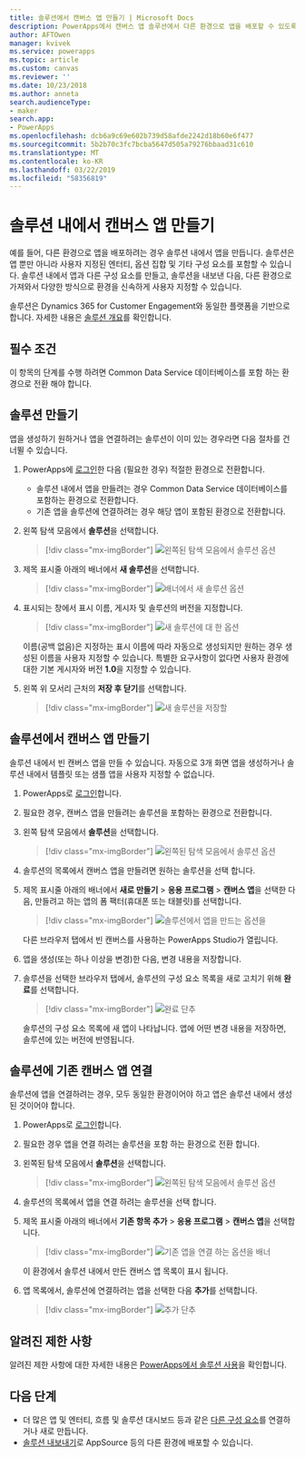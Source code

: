 ```yaml
---
title: 솔루션에서 캔버스 앱 만들기 | Microsoft Docs
description: PowerApps에서 캔버스 앱 솔루션에서 다른 환경으로 앱을 배포할 수 있도록 만들기
author: AFTOwen
manager: kvivek
ms.service: powerapps
ms.topic: article
ms.custom: canvas
ms.reviewer: ''
ms.date: 10/23/2018
ms.author: anneta
search.audienceType:
- maker
search.app:
- PowerApps
ms.openlocfilehash: dcb6a9c69e602b739d58afde2242d18b60e6f477
ms.sourcegitcommit: 5b2b70c3fc7bcba5647d505a79276bbaad31c610
ms.translationtype: MT
ms.contentlocale: ko-KR
ms.lasthandoff: 03/22/2019
ms.locfileid: "58356819"
---
```

# <a name="create-a-canvas-app-from-within-a-solution"></a>솔루션 내에서 캔버스 앱 만들기

예를 들어, 다른 환경으로 앱을 배포하려는 경우 솔루션 내에서 앱을 만듭니다. 솔루션은 앱 뿐만 아니라 사용자 지정된 엔터티, 옵션 집합 및 기타 구성 요소를 포함할 수 있습니다. 솔루션 내에서 앱과 다른 구성 요소를 만들고, 솔루션을 내보낸 다음, 다른 환경으로 가져와서 다양한 방식으로 환경을 신속하게 사용자 지정할 수 있습니다.

솔루션은 Dynamics 365 for Customer Engagement와 동일한 플랫폼을 기반으로 합니다. 자세한 내용은 [솔루션 개요](../common-data-service/solutions-overview.md)를 확인합니다.

## <a name="prerequisite"></a>필수 조건

이 항목의 단계를 수행 하려면 Common Data Service 데이터베이스를 포함 하는 환경으로 전환 해야 합니다.

## <a name="create-a-solution"></a>솔루션 만들기

앱을 생성하기 원하거나 앱을 연결하려는 솔루션이 이미 있는 경우라면 다음 절차를 건너뛸 수 있습니다.

1. PowerApps에 [로그인](https://web.powerapps.com?utm_source=padocs&utm_medium=linkinadoc&utm_campaign=referralsfromdoc)한 다음 (필요한 경우) 적절한 환경으로 전환합니다.

    - 솔루션 내에서 앱을 만들려는 경우 Common Data Service 데이터베이스를 포함하는 환경으로 전환합니다.
    - 기존 앱을 솔루션에 연결하려는 경우 해당 앱이 포함된 환경으로 전환합니다.

1. 왼쪽 탐색 모음에서 **솔루션**을 선택합니다.

    > [!div class="mx-imgBorder"]
    > ![왼쪽된 탐색 모음에서 솔루션 옵션](./media/add-app-solution/left-nav.png "왼쪽된 탐색 모음에서 솔루션 옵션")

1. 제목 표시줄 아래의 배너에서 **새 솔루션**을 선택합니다.

    > [!div class="mx-imgBorder"]
    > ![배너에서 새 솔루션 옵션](./media/add-app-solution/banner-new-solution.png "배너에서 새 솔루션 옵션")

1. 표시되는 창에서 표시 이름, 게시자 및 솔루션의 버전을 지정합니다.

    > [!div class="mx-imgBorder"]
    > ![새 솔루션에 대 한 옵션](./media/add-app-solution/configure-new-solution.png "새 솔루션에 대 한 옵션")

     이름(공백 없음)은 지정하는 표시 이름에 따라 자동으로 생성되지만 원하는 경우 생성된 이름을 사용자 지정할 수 있습니다. 특별한 요구사항이 없다면 사용자 환경에 대한 기본 게시자와 버전 **1.0**을 지정할 수 있습니다.

1. 왼쪽 위 모서리 근처의 **저장 후 닫기**를 선택합니다.

    > [!div class="mx-imgBorder"]
    > ![새 솔루션을 저장할](./media/add-app-solution/save-new-solution.png "새 솔루션을 저장 합니다.")

## <a name="create-a-canvas-app-in-a-solution"></a>솔루션에서 캔버스 앱 만들기

솔루션 내에서 빈 캔버스 앱을 만들 수 있습니다. 자동으로 3개 화면 앱을 생성하거나 솔루션 내에서 템플릿 또는 샘플 앱을 사용자 지정할 수 없습니다.

1. PowerApps로 [로그인](https://web.powerapps.com?utm_source=padocs&utm_medium=linkinadoc&utm_campaign=referralsfromdoc)합니다.

1. 필요한 경우, 캔버스 앱을 만들려는 솔루션을 포함하는 환경으로 전환합니다.

1. 왼쪽 탐색 모음에서 **솔루션**을 선택합니다.

    > [!div class="mx-imgBorder"]
    > ![왼쪽된 탐색 모음에서 솔루션 옵션](./media/add-app-solution/left-nav.png "왼쪽된 탐색 모음에서 솔루션 옵션")

1. 솔루션의 목록에서 캔버스 앱을 만들려면 원하는 솔루션을 선택 합니다.

1. 제목 표시줄 아래의 배너에서 **새로 만들기** > **응용 프로그램** > **캔버스 앱**을 선택한 다음, 만들려고 하는 앱의 폼 팩터(휴대폰 또는 태블릿)를 선택합니다.

    > [!div class="mx-imgBorder"]
    > ![솔루션에서 앱을 만드는 옵션을](./media/add-app-solution/new-option.png "솔루션에서 앱을 만드는 옵션")

    다른 브라우저 탭에서 빈 캔버스를 사용하는 PowerApps Studio가 열립니다.

1. 앱을 생성(또는 하나 이상을 변경)한 다음, 변경 내용을 저장합니다.

1. 솔루션을 선택한 브라우저 탭에서, 솔루션의 구성 요소 목록을 새로 고치기 위해 **완료**를 선택합니다.

    > [!div class="mx-imgBorder"]
    > ![완료 단추](./media/add-app-solution/done-button.png "완료 단추")

    솔루션의 구성 요소 목록에 새 앱이 나타납니다. 앱에 어떤 변경 내용을 저장하면, 솔루션에 있는 버전에 반영됩니다.

## <a name="link-an-existing-canvas-app-to-a-solution"></a>솔루션에 기존 캔버스 앱 연결

솔루션에 앱을 연결하려는 경우, 모두 동일한 환경이어야 하고 앱은 솔루션 내에서 생성된 것이어야 합니다.

1. PowerApps로 [로그인](https://web.powerapps.com?utm_source=padocs&utm_medium=linkinadoc&utm_campaign=referralsfromdoc)합니다.

1. 필요한 경우 앱을 연결 하려는 솔루션을 포함 하는 환경으로 전환 합니다.

1. 왼쪽된 탐색 모음에서 **솔루션**을 선택합니다.

    > [!div class="mx-imgBorder"]
    > ![왼쪽된 탐색 모음에서 솔루션 옵션](./media/add-app-solution/left-nav.png "왼쪽된 탐색 모음에서 솔루션 옵션")

1. 솔루션의 목록에서 앱을 연결 하려는 솔루션을 선택 합니다.

1. 제목 표시줄 아래의 배너에서 **기존 항목 추가** > **응용 프로그램** > **캔버스 앱**을 선택합니다.

    > [!div class="mx-imgBorder"]
    > ![기존 앱을 연결 하는 옵션을 배너](./media/add-app-solution/add-existing.png "배너 기존 앱을 연결 하는 옵션")

    이 환경에서 솔루션 내에서 만든 캔버스 앱 목록이 표시 됩니다.

1. 앱 목록에서, 솔루션에 연결하려는 앱을 선택한 다음 **추가**를 선택합니다.

    > [!div class="mx-imgBorder"]
    > ![추가 단추](./media/add-app-solution/add-button.png "추가 단추")

## <a name="known-limitations"></a>알려진 제한 사항

알려진 제한 사항에 대한 자세한 내용은 [PowerApps에서 솔루션 사용](../common-data-service/use-solution-explorer.md#known-limitations)을 확인합니다. 

## <a name="next-steps"></a>다음 단계

- 더 많은 앱 및 엔터티, 흐름 및 솔루션 대시보드 등과 같은 [다른 구성 요소](../common-data-service/use-solution-explorer.md)를 연결하거나 새로 만듭니다.
- [솔루션 내보내기](../common-data-service/import-update-export-solutions.md)로 AppSource 등의 다른 환경에 배포할 수 있습니다.
